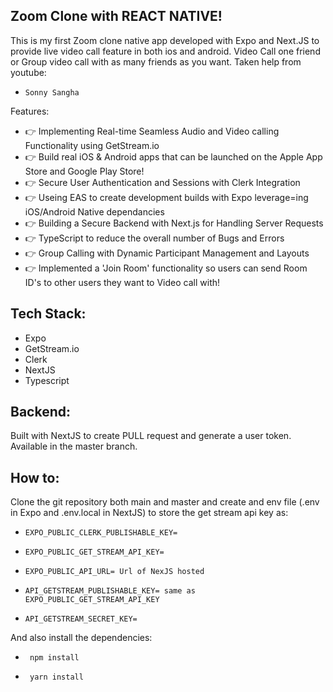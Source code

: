## Zoom Clone with REACT NATIVE!
This is my first Zoom clone native app developed with Expo and Next.JS to provide live video call feature in both ios and android. Video Call one friend or Group video call with as many friends as you want. 
Taken help from youtube: 
-     Sonny Sangha
Features:
- 👉 Implementing Real-time Seamless Audio and Video calling Functionality using GetStream.io
- 👉 Build real iOS & Android apps that can be launched on the Apple App Store and Google Play Store!
- 👉 Secure User Authentication and Sessions with Clerk Integration
- 👉 Useing EAS to create development builds with Expo leverage=ing iOS/Android Native dependancies
- 👉 Building a Secure Backend with Next.js for Handling Server Requests
- 👉 TypeScript to reduce the overall number of Bugs and Errors
- 👉 Group Calling with Dynamic Participant Management and Layouts
- 👉 Implemented a 'Join Room' functionality so users can send Room ID's to other users they want to Video call with!

## Tech Stack:
- Expo
- GetStream.io
- Clerk
- NextJS
- Typescript

## Backend:
Built with NextJS to create PULL request and generate a user token. Available in the master branch.

## How to:
Clone the git repository both main and master and create and env file (.env in Expo and .env.local in NextJS) to store the get stream api key as:
-     EXPO_PUBLIC_CLERK_PUBLISHABLE_KEY=
-     EXPO_PUBLIC_GET_STREAM_API_KEY=
-     EXPO_PUBLIC_API_URL= Url of NexJS hosted
-     API_GETSTREAM_PUBLISHABLE_KEY= same as EXPO_PUBLIC_GET_STREAM_API_KEY
-     API_GETSTREAM_SECRET_KEY=
And also install the dependencies:
-      npm install
-      yarn install
